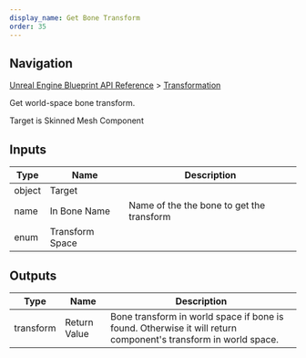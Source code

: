 ```yaml
---
display_name: Get Bone Transform
order: 35
---
```

## Navigation

[Unreal Engine Blueprint API Reference](https://dev.epicgames.com/documentation/en-us/unreal-engine/BlueprintAPI) > [Transformation](https://dev.epicgames.com/documentation/en-us/unreal-engine/BlueprintAPI/Transformation)

Get world-space bone transform.

Target is Skinned Mesh Component

## Inputs

| Type | Name | Description |
| --- | --- | --- |
| object | Target |  |
| name | In Bone Name | Name of the the bone to get the transform |
| enum | Transform Space |  |

## Outputs

| Type | Name | Description |
| --- | --- | --- |
| transform | Return Value | Bone transform in world space if bone is found. Otherwise it will return component's transform in world space. |
